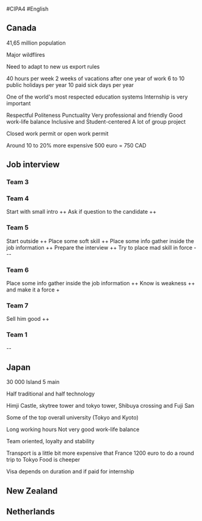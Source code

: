 #CIPA4 #English 

## Canada
41,65 million population

Major wildflires

Need to adapt to new us export rules

40 hours per week
2 weeks of vacations after one year of work
6 to 10 public holidays per year
10 paid sick days per year

One of the world's most respected education systems
Internship is very important

Respectful Politeness Punctuality
Very professional and friendly
Good work-life balance
Inclusive and Student-centered
A lot of group project 

Closed work permit or open work permit

Around 10 to 20% more expensive
500 euro = 750 CAD

## Job interview
### Team 3

### Team 4
Start with small intro ++
Ask if question to the candidate ++

### Team 5
Start outside ++
Place some soft skill ++
Place some info gather inside the job information ++
Prepare the interview ++
Try to place mad skill in force ---

### Team 6
Place some info gather inside the job information ++
Know is weakness ++ and make it a force +

### Team 7
Sell him good ++

### Team 1
--

## Japan
30 000 Island
5 main

Half traditional and half technology

Himji Castle, skytree tower and tokyo tower, Shibuya crossing and Fuji San

Some of the top overall university (Tokyo and Kyoto)

Long working hours
Not very good work-life balance

Team oriented, loyalty and stability

Transport is a little bit more expensive that France
1200 euro to do a round trip to Tokyo
Food is cheeper

Visa depends on duration and if paid for internship


## New Zealand


## Netherlands

